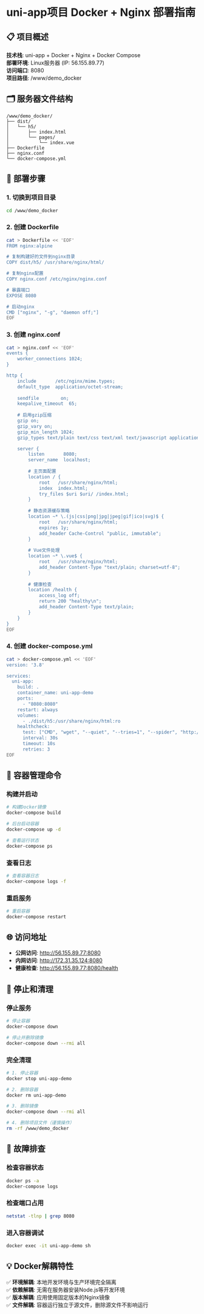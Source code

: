 # uni-app项目 Docker + Nginx 部署指南

## 📋 项目概述

**技术栈**: uni-app + Docker + Nginx + Docker Compose  
**部署环境**: Linux服务器 (IP: 56.155.89.77)  
**访问端口**: 8080  
**项目路径**: /www/demo_docker

## 🗂️ 服务器文件结构

```
/www/demo_docker/
├── dist/
│   └── h5/
│       ├── index.html
│       └── pages/
│           └── index.vue
├── Dockerfile
├── nginx.conf
└── docker-compose.yml
```

## 🚀 部署步骤

### 1. 切换到项目目录
```bash
cd /www/demo_docker
```

### 2. 创建 Dockerfile
```bash
cat > Dockerfile << 'EOF'
FROM nginx:alpine

# 复制构建好的文件到nginx目录
COPY dist/h5/ /usr/share/nginx/html/

# 复制nginx配置
COPY nginx.conf /etc/nginx/nginx.conf

# 暴露端口
EXPOSE 8080

# 启动nginx
CMD ["nginx", "-g", "daemon off;"]
EOF
```

### 3. 创建 nginx.conf
```bash
cat > nginx.conf << 'EOF'
events {
    worker_connections 1024;
}

http {
    include       /etc/nginx/mime.types;
    default_type  application/octet-stream;
    
    sendfile        on;
    keepalive_timeout  65;
    
    # 启用gzip压缩
    gzip on;
    gzip_vary on;
    gzip_min_length 1024;
    gzip_types text/plain text/css text/xml text/javascript application/javascript application/xml+rss application/json;

    server {
        listen       8080;
        server_name  localhost;
        
        # 主页面配置
        location / {
            root   /usr/share/nginx/html;
            index  index.html;
            try_files $uri $uri/ /index.html;
        }
        
        # 静态资源缓存策略
        location ~* \.(js|css|png|jpg|jpeg|gif|ico|svg)$ {
            root   /usr/share/nginx/html;
            expires 1y;
            add_header Cache-Control "public, immutable";
        }
        
        # Vue文件处理
        location ~* \.vue$ {
            root   /usr/share/nginx/html;
            add_header Content-Type "text/plain; charset=utf-8";
        }
        
        # 健康检查
        location /health {
            access_log off;
            return 200 "healthy\n";
            add_header Content-Type text/plain;
        }
    }
}
EOF
```

### 4. 创建 docker-compose.yml
```bash
cat > docker-compose.yml << 'EOF'
version: '3.8'

services:
  uni-app:
    build: .
    container_name: uni-app-demo
    ports:
      - "8080:8080"
    restart: always
    volumes:
      - ./dist/h5:/usr/share/nginx/html:ro
    healthcheck:
      test: ["CMD", "wget", "--quiet", "--tries=1", "--spider", "http://localhost:8080/health"]
      interval: 30s
      timeout: 10s
      retries: 3
EOF
```

## 🔨 容器管理命令

### 构建并启动
```bash
# 构建Docker镜像
docker-compose build

# 后台启动容器
docker-compose up -d

# 查看运行状态
docker-compose ps
```

### 查看日志
```bash
# 查看容器日志
docker-compose logs -f
```

### 重启服务
```bash
# 重启容器
docker-compose restart
```

## 🌐 访问地址

- **公网访问**: http://56.155.89.77:8080
- **内网访问**: http://172.31.35.124:8080
- **健康检查**: http://56.155.89.77:8080/health

## 🛑 停止和清理

### 停止服务
```bash
# 停止容器
docker-compose down

# 停止并删除镜像
docker-compose down --rmi all
```

### 完全清理
```bash
# 1. 停止容器
docker stop uni-app-demo

# 2. 删除容器
docker rm uni-app-demo

# 3. 删除镜像
docker-compose down --rmi all

# 4. 删除项目文件（谨慎操作）
rm -rf /www/demo_docker
```

## 🔧 故障排查

### 检查容器状态
```bash
docker ps -a
docker-compose logs
```

### 检查端口占用
```bash
netstat -tlnp | grep 8080
```

### 进入容器调试
```bash
docker exec -it uni-app-demo sh
```

## 💡 Docker解耦特性

✅ **环境解耦**: 本地开发环境与生产环境完全隔离  
✅ **依赖解耦**: 无需在服务器安装Node.js等开发环境  
✅ **版本解耦**: 应用使用固定版本的Nginx镜像  
✅ **文件解耦**: 容器运行独立于源文件，删除源文件不影响运行 